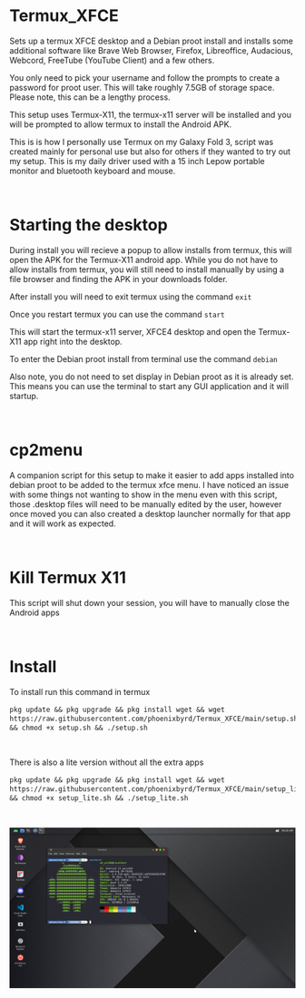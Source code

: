 # Termux_XFCE

Sets up a termux XFCE desktop and a Debian proot install and installs some additional software like Brave Web Browser, Firefox, Libreoffice, Audacious, Webcord, FreeTube (YouTube Client) and a few others.

You only need to pick your username and follow the prompts to create a password for proot user. This will take roughly 7.5GB of storage space. Please note, this can be a lengthy process.

This setup uses Termux-X11, the termux-x11 server will be installed and you will be prompted to allow termux to install the Android APK. 

This is is how I personally use Termux on my Galaxy Fold 3, script was created mainly for personal use but also for others if they wanted to try out my setup. This is my daily driver used with a 15 inch Lepow portable monitor and bluetooth keyboard and mouse.

&nbsp;
# Starting the desktop

During install you will recieve a popup to allow installs from termux, this will open the APK for the Termux-X11 android app. While you do not have to allow installs from termux, you will still need to install manually by using a file browser and finding the APK in your downloads folder. 
  

After install you will need to exit termux using the command ```exit```
  
Once you restart termux you can use the command ```start``` 
  
This will start the termux-x11 server, XFCE4 desktop and open the Termux-X11 app right into the desktop. 

To enter the Debian proot install from terminal use the command ```debian```

Also note, you do not need to set display in Debian proot as it is already set. This means you can use the terminal to start any GUI application and it will startup.

&nbsp;

# cp2menu

A companion script for this setup to make it easier to add apps installed into debian proot to be added to the termux xfce menu. 
I have noticed an issue with some things not wanting to show in the menu even with this script, those .desktop files will need to be manually edited by the user, however once moved you can also created a desktop launcher normally for that app and it will work as expected.


&nbsp;

# Kill Termux X11

This script will shut down your session, you will have to manually close the Android apps

&nbsp;

# Install

To install run this command in termux

```
pkg update && pkg upgrade && pkg install wget && wget https://raw.githubusercontent.com/phoenixbyrd/Termux_XFCE/main/setup.sh && chmod +x setup.sh && ./setup.sh
```

&nbsp;

There is also a lite version without all the extra apps

```
pkg update && pkg upgrade && pkg install wget && wget https://raw.githubusercontent.com/phoenixbyrd/Termux_XFCE/main/setup_lite.sh && chmod +x setup_lite.sh && ./setup_lite.sh
```

&nbsp;

![Desktop Screenshot](Desktop.png)
